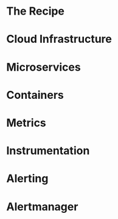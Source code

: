 <!-- .slide: data-background="img/recipe.jpeg" -->
# The Recipe


<!-- .slide: data-background="../img/background/servers.jpg" -->
# Cloud Infrastructure


<!-- .slide: data-background="../img/background/microservices.jpg" -->
# Microservices


<!-- .slide: data-background="../img/background/containers.png" -->
# Containers


<!-- .slide: data-background="../img/swarm/swarm.png" data-background-size="contain" -->


<!-- .slide: data-background="../img/swarm/kubernetes.png" data-background-size="contain" -->


<!-- .slide: data-background="../img/background/metrics.jpg" -->
# Metrics


<!-- .slide: data-background="../img/products/prometheus.png" data-background-size="contain" -->


<!-- .slide: data-background="../img/background/metrics.jpg" -->
# Instrumentation


<!-- .slide: data-background="../img/background/alerting.jpg" -->
# Alerting


<!-- .slide: data-background="../img/background/alerting.jpg" -->
# Alertmanager


<!-- .slide: data-background="../img/products/jenkins.png" data-background-size="contain" -->


<!-- .slide: data-background="../img/products/slack.png" data-background-size="contain" -->
